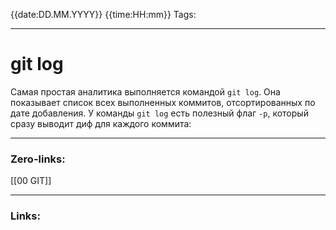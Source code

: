 {{date:DD.MM.YYYY}} {{time:HH:mm}}
Tags:

---
# git log
Самая простая аналитика выполняется командой `git log`. Она показывает список всех выполненных коммитов, отсортированных по дате добавления. 
У команды `git log` есть полезный флаг `-p`, который сразу выводит диф для каждого коммита:

---
### Zero-links:
[[00 GIT]]

---
### Links: